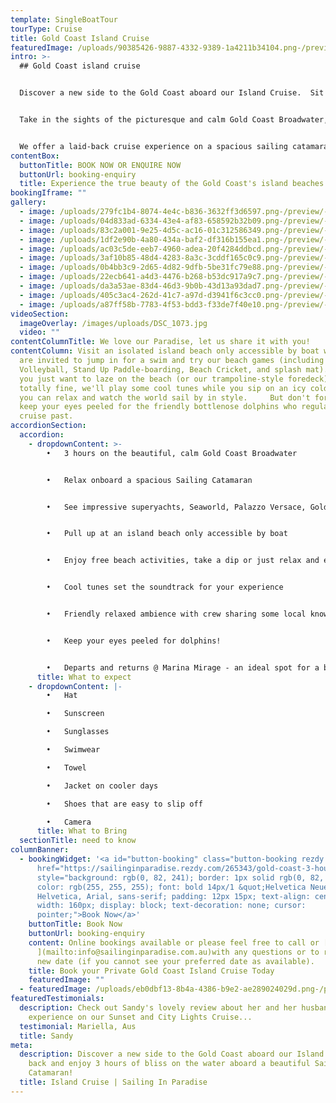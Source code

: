```yaml
---
template: SingleBoatTour
tourType: Cruise
title: Gold Coast Island Cruise
featuredImage: /uploads/90385426-9887-4332-9389-1a4211b34104.png-/preview/-/enhance/50/
intro: >-
  ## Gold Coast island cruise


  Discover a new side to the Gold Coast aboard our Island Cruise.  Sit back and enjoy 3 to 6 hours of bliss on the water aboard your own private catamaran charter!


  Take in the sights of the picturesque and calm Gold Coast Broadwater, including impressive super yachts, Sea World, South Stradbroke Island, Wavebreak Island and the Gold Coast Seaway.  


  We offer a laid-back cruise experience on a spacious sailing catamaran that you are sure to love whether you are seeking quality time with a special someone, entertaining clients or organising a birthday or hens party.
contentBox:
  buttonTitle: BOOK NOW OR ENQUIRE NOW
  buttonUrl: booking-enquiry
  title: Experience the true beauty of the Gold Coast's island beaches.
bookingIframe: ""
gallery:
  - image: /uploads/279fc1b4-8074-4e4c-b836-3632ff3d6597.png-/preview/-/enhance/64/
  - image: /uploads/04d833ad-6334-43e4-af83-658592b32b09.png-/preview/-/enhance/50/
  - image: /uploads/83c2a001-9e25-4d5c-ac16-01c312586349.png-/preview/-/enhance/50/
  - image: /uploads/1df2e90b-4a80-434a-baf2-df316b155ea1.png-/preview/-/enhance/30/
  - image: /uploads/ac03c5de-eeb7-4960-adea-20f4284ddbcd.png-/preview/-/enhance/50/
  - image: /uploads/3af10b85-48d4-4283-8a3c-3cddf165c0c9.png-/preview/-/enhance/50/
  - image: /uploads/0b4bb3c9-2d65-4d82-9dfb-5be31fc79e88.png-/preview/-/enhance/19/
  - image: /uploads/22ecb641-a4d3-4476-b268-b53dc917a9c7.png-/preview/-/enhance/81/
  - image: /uploads/da3a53ae-83d4-46d3-9b0b-43d13a93dad7.png-/preview/-/enhance/50/
  - image: /uploads/405c3ac4-262d-41c7-a97d-d3941f6c3cc0.png-/preview/-/enhance/23/
  - image: /uploads/a87ff58b-7783-4f53-bdd3-f33de7f40e10.png-/preview/-/enhance/50/
videoSection:
  imageOverlay: /images/uploads/DSC_1073.jpg
  video: ""
contentColumnTitle: We love our Paradise, let us share it with you!
contentColumn: Visit an isolated island beach only accessible by boat where you
  are invited to jump in for a swim and try our beach games (including Beach
  Volleyball, Stand Up Paddle-boarding, Beach Cricket, and splash mat).   Or if
  you just want to laze on the beach (or our trampoline-style foredeck) that's
  totally fine, we'll play some cool tunes while you sip on an icy cold drink so
  you can relax and watch the world sail by in style.     But don't forget to
  keep your eyes peeled for the friendly bottlenose dolphins who regularly
  cruise past.
accordionSection:
  accordion:
    - dropdownContent: >-
        •	3 hours on the beautiful, calm Gold Coast Broadwater


        •	Relax onboard a spacious Sailing Catamaran


        •	See impressive superyachts, Seaworld, Palazzo Versace, Gold Coast Seaway, Wavebreak Island, South Stradbroke Island and local wildlife.


        •	Pull up at an island beach only accessible by boat


        •	Enjoy free beach activities, take a dip or just relax and enjoy the view


        •	Cool tunes set the soundtrack for your experience


        •	Friendly relaxed ambience with crew sharing some local knowledge


        •	Keep your eyes peeled for dolphins!


        •	Departs and returns @ Marina Mirage - an ideal spot for a beautiful waterfront meal or drinks before or after your cruise
      title: What to expect
    - dropdownContent: |-
        •	Hat

        •	Sunscreen

        •	Sunglasses

        •	Swimwear 

        •	Towel

        •	Jacket on cooler days

        •	Shoes that are easy to slip off

        •	Camera
      title: What to Bring
  sectionTitle: need to know
columnBanner:
  - bookingWidget: '<a id="button-booking" class="button-booking rezdy rezdy-modal"
      href="https://sailinginparadise.rezdy.com/265343/gold-coast-3-hour-island-adventure-cruise"
      style="background: rgb(0, 82, 241); border: 1px solid rgb(0, 82, 241);
      color: rgb(255, 255, 255); font: bold 14px/1 &quot;Helvetica Neue&quot;,
      Helvetica, Arial, sans-serif; padding: 12px 15px; text-align: center;
      width: 160px; display: block; text-decoration: none; cursor:
      pointer;">Book Now</a>'
    buttonTitle: Book Now
    buttonUrl: booking-enquiry
    content: Online bookings available or please feel free to call or [email
      ](mailto:info@sailinginparadise.com.au)with any questions or to request a
      new date (if you cannot see your preferred date as available).
    title: Book your Private Gold Coast Island Cruise Today
    featuredImage: ""
  - featuredImage: /uploads/eb0dbf13-8b4a-4386-b9e2-ae289024029d.png-/preview/-/enhance/85/
featuredTestimonials:
  description: Check out Sandy's lovely review about her and her husband's
    experience on our Sunset and City Lights Cruise...
  testimonial: Mariella, Aus
  title: Sandy
meta:
  description: Discover a new side to the Gold Coast aboard our Island Cruise. Sit
    back and enjoy 3 hours of bliss on the water aboard a beautiful Sailing
    Catamaran!
  title: Island Cruise | Sailing In Paradise
---
```

